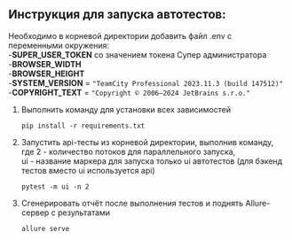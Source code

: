 ## Инструкция для запуска автотестов:

Необходимо в корневой директории добавить файл .env с переменными окружения:<br/>
-**SUPER_USER_TOKEN** со значением токена Супер администратора<br/>
-**BROWSER_WIDTH**<br/>
-**BROWSER_HEIGHT**<br/>
-**SYSTEM_VERSION** = ```"TeamCity Professional 2023.11.3 (build 147512)"```<br/>
-**COPYRIGHT_TEXT** = ```"Copyright © 2006–2024 JetBrains s.r.o."```

1. Выполнить команду для установки всех зависимостей
   ```shell
   pip install -r requirements.txt
2. Запустить api-тесты из корневой директории, выполнив команду, где 2 - количество потоков для параллельного
   запуска, <br/>
   ui - название маркера для запуска только ui автотестов (для бэкенд тестов вместо ui используется api)

   ```shell
   pytest -m ui -n 2

3. Сгенерировать отчёт после выполнения тестов и поднять Allure-сервер с результатами
   ```shell
   allure serve
